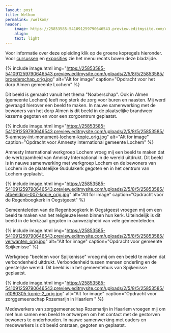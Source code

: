 ```yaml
---
layout: post
title: Welkom
permalink: /welkom/
header:
    image: https://25853585-541091259790646543.preview.editmysite.com/uploads/2/5/8/5/25853585/img-kopie-2_orig.jpg
    align:
    text: light
---
```

Voor informatie over deze opleiding klik op de groene kopregels hieronder. Voor [cursussen](404.md) en [exposities](exposities) zie het menu rechts boven deze bladzijde.

{% include image.html img="https://25853585-541091259790646543.preview.editmysite.com/uploads/2/5/8/5/25853585/broederschap_orig.jpg" alt="Alt for image" caption="Opdracht voor het dorp Almen gemeente Lochem" %}

Dit beeld is gemaakt vanuit het thema "Noaberschap". Ook in Almen (gemeente Lochem) leeft nog sterk de zorg voor buren en naasten. Mij werd gevraagd hierover een beeld te maken.  In nauwe samenwerking met de bewoners van het dorp Almen is dit beeld in de plaatselijke brandweer kazerne gegoten en voor een zorgcentrum geplaatst.

{% include image.html img="https://25853585-541091259790646543.preview.editmysite.com/uploads/2/5/8/5/25853585/5-amnesy-int-monument-lochem-kopie_orig.jpg" alt="Alt for image" caption="Opdracht voor Amnesty International gemeente Lochem" %}

Amnesty International werkgroep Lochem vroeg mij een beeld te maken dat de werkzaamheid van Amnisty International in de wereld uitdrukt. Dit beeld is in nauwe samenwerking met werkgroep Lochem en de bewoners van Lochem in de plaatselijke Gudulakerk gegoten en in het centrum van Lochem geplaatst.

{% include image.html img="https://25853585-541091259790646543.preview.editmysite.com/uploads/2/5/8/5/25853585/afbeelding-007-kopie_orig.jpg" alt="Alt for image" caption="Opdracht voor de Regenboogkerk in Oegstgeest" %}

Gemeenteleden van de Regenboogkerk in Oegstgeest vroegen mij om een beeld te maken van het religieuze leven binnen hun kerk. Uiteindelijk is dit beeld in de kerkzaal gegoten in aanwezigheid van vele gemeenteleden.

{% include image.html img="https://25853585-541091259790646543.preview.editmysite.com/uploads/2/5/8/5/25853585/verwanten_orig.jpg" alt="Alt for image" caption="Opdracht voor gemeente Spijkenisse" %}

Werkgroep "beelden voor Spijkenisse" vroeg mij om een beeld te maken dat verbondenheid uitdrukt. Verbondenheid tussen mensen onderling en de geestelijke wereld. Dit beeld is in het gemeentehuis van Spijkenisse geplaatst.

{% include image.html img="https://25853585-541091259790646543.preview.editmysite.com/uploads/2/5/8/5/25853585/p1080305-kopie-2_orig.jpg" alt="Alt for image" caption="Opdracht voor zorggemeenschap Rozemarijn in Haarlem " %}

Medewerkers van zorggemeenschap Rozemarijn in Haarlem vroegen mij om met hun samen een beeld te ontwerpen om het contact met de gestorven bewoners te onderhouden. In nauwe samenwerking met ouders en medewerkers is dit beeld ontstaan, gegoten en geplaatst.
